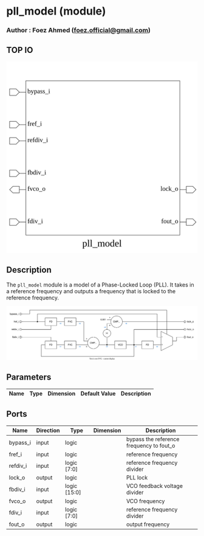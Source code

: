 # pll_model (module)

### Author : Foez Ahmed (foez.official@gmail.com)

## TOP IO
<img src="./pll_model_top.svg">

## Description

The `pll_model` module is a model of a Phase-Locked Loop (PLL). It takes in a reference frequency
and outputs a frequency that is locked to the reference frequency.

<img src="./pll_model_des.svg">

## Parameters
|Name|Type|Dimension|Default Value|Description|
|-|-|-|-|-|

## Ports
|Name|Direction|Type|Dimension|Description|
|-|-|-|-|-|
|bypass_i|input|logic||bypass the reference frequency to fout_o|
|fref_i|input|logic||reference frequency|
|refdiv_i|input|logic [7:0]||reference frequency divider|
|lock_o|output|logic||PLL lock|
|fbdiv_i|input|logic [15:0]||VCO feedback voltage divider|
|fvco_o|output|logic||VCO frequency|
|fdiv_i|input|logic [7:0]||reference frequency divider|
|fout_o|output|logic||output frequency|
